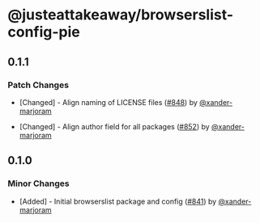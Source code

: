 # @justeattakeaway/browserslist-config-pie

## 0.1.1

### Patch Changes

- [Changed] - Align naming of LICENSE files ([#848](https://github.com/justeattakeaway/pie/pull/848)) by [@xander-marjoram](https://github.com/xander-marjoram)

- [Changed] - Align author field for all packages ([#852](https://github.com/justeattakeaway/pie/pull/852)) by [@xander-marjoram](https://github.com/xander-marjoram)

## 0.1.0

### Minor Changes

- [Added] - Initial browserslist package and config ([#841](https://github.com/justeattakeaway/pie/pull/841)) by [@xander-marjoram](https://github.com/xander-marjoram)
